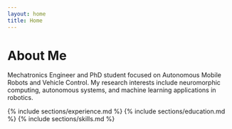 ```yaml
---
layout: home
title: Home
---
```


# About Me

Mechatronics Engineer and PhD student focused on Autonomous Mobile Robots and Vehicle Control. My research interests include neuromorphic computing, autonomous systems, and machine learning applications in robotics.

{% include sections/experience.md %}
{% include sections/education.md %}
{% include sections/skills.md %}
